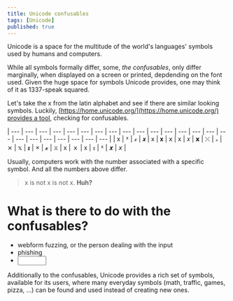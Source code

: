 ```yaml
---
title: Unicode confusables
tags: [Unicode]
published: true
---
```

Unicode is a space for the multitude of the world's languages' symbols used by humans and computers.

While all symbols formally differ, some, *the confusables*, only differ marginally, when displayed on a screen or printed, depdending on the font used. Given the huge space for symbols Unicode provides, one may think of it as 1337-speak squared.

Let's take the x from the latin alphabet and see if there are similar looking symbols. Luckily, [https://home.unicode.org/](https://home.unicode.org/) [provides a tool](https://util.unicode.org/UnicodeJsps/confusables.jsp?a=x&r=None), checking for confusables.

| --- | --- | --- | --- | --- | --- | --- | --- | --- | --- | --- | --- | --- | --- | --- | --- | --- | --- | --- | --- | --- | --- | --- |
| x | ᕁ | 𝓍 | 𝙭 | х | 𝐱 | 𝗑 | x | 𝑥 | 𝘅 | ⤬ | ᙮ | ⨯ | 𝕩 | 𝖝 | × | 𝔁 | 𝚡 | x | ｘ | ⅹ | 𝔵 | ᕽ | 𝒙 | 𝘹 |

Usually, computers work with the number associated with a specific symbol. And all the numbers above differ.

> x is not x is not x. **Huh?**

# What is there to do with the confusables?

* webform fuzzing, or the person dealing with the input
* phishing
* <input type="text" size="5">

Additionally to the confusables, Unicode provides a rich set of symbols, available for its users, where many everyday symbols (math, traffic, games, pizza, ...) can be found and used instead of creating new ones.
